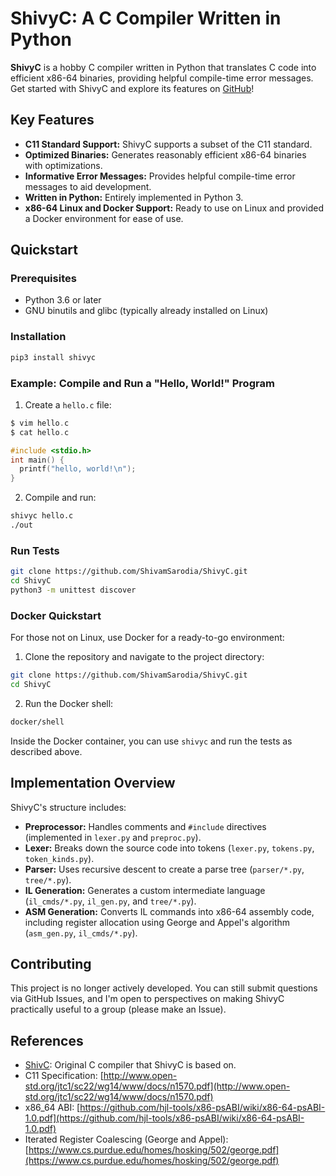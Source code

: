 # ShivyC: A C Compiler Written in Python

**ShivyC** is a hobby C compiler written in Python that translates C code into efficient x86-64 binaries, providing helpful compile-time error messages.  Get started with ShivyC and explore its features on [GitHub](https://github.com/ShivamSarodia/ShivyC)!

## Key Features

*   **C11 Standard Support:** ShivyC supports a subset of the C11 standard.
*   **Optimized Binaries:** Generates reasonably efficient x86-64 binaries with optimizations.
*   **Informative Error Messages:** Provides helpful compile-time error messages to aid development.
*   **Written in Python:** Entirely implemented in Python 3.
*   **x86-64 Linux and Docker Support:** Ready to use on Linux and provided a Docker environment for ease of use.

## Quickstart

### Prerequisites

*   Python 3.6 or later
*   GNU binutils and glibc (typically already installed on Linux)

### Installation

```bash
pip3 install shivyc
```

### Example: Compile and Run a "Hello, World!" Program

1.  Create a `hello.c` file:

```c
$ vim hello.c
$ cat hello.c

#include <stdio.h>
int main() {
  printf("hello, world!\n");
}
```

2.  Compile and run:

```bash
shivyc hello.c
./out
```

### Run Tests

```bash
git clone https://github.com/ShivamSarodia/ShivyC.git
cd ShivyC
python3 -m unittest discover
```

### Docker Quickstart

For those not on Linux, use Docker for a ready-to-go environment:

1.  Clone the repository and navigate to the project directory:

```bash
git clone https://github.com/ShivamSarodia/ShivyC.git
cd ShivyC
```

2.  Run the Docker shell:

```bash
docker/shell
```

Inside the Docker container, you can use `shivyc` and run the tests as described above.

## Implementation Overview

ShivyC's structure includes:

*   **Preprocessor:** Handles comments and `#include` directives (implemented in `lexer.py` and `preproc.py`).
*   **Lexer:** Breaks down the source code into tokens (`lexer.py`, `tokens.py`, `token_kinds.py`).
*   **Parser:** Uses recursive descent to create a parse tree (`parser/*.py`, `tree/*.py`).
*   **IL Generation:** Generates a custom intermediate language (`il_cmds/*.py`, `il_gen.py`, and `tree/*.py`).
*   **ASM Generation:** Converts IL commands into x86-64 assembly code, including register allocation using George and Appel's algorithm (`asm_gen.py`, `il_cmds/*.py`).

## Contributing

This project is no longer actively developed. You can still submit questions via GitHub Issues, and I'm open to perspectives on making ShivyC practically useful to a group (please make an Issue).

## References

*   [ShivC](https://github.com/ShivamSarodia/ShivC): Original C compiler that ShivyC is based on.
*   C11 Specification: [http://www.open-std.org/jtc1/sc22/wg14/www/docs/n1570.pdf](http://www.open-std.org/jtc1/sc22/wg14/www/docs/n1570.pdf)
*   x86\_64 ABI: [https://github.com/hjl-tools/x86-psABI/wiki/x86-64-psABI-1.0.pdf](https://github.com/hjl-tools/x86-psABI/wiki/x86-64-psABI-1.0.pdf)
*   Iterated Register Coalescing (George and Appel): [https://www.cs.purdue.edu/homes/hosking/502/george.pdf](https://www.cs.purdue.edu/homes/hosking/502/george.pdf)